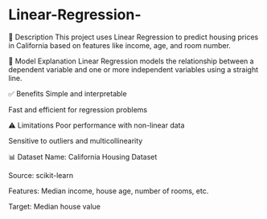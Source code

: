 # Linear-Regression-

📖 Description
This project uses Linear Regression to predict housing prices in California based on features like income, age, and room number.

🧠 Model Explanation
Linear Regression models the relationship between a dependent variable and one or more independent variables using a straight line.

✅ Benefits
Simple and interpretable

Fast and efficient for regression problems

⚠️ Limitations
Poor performance with non-linear data

Sensitive to outliers and multicollinearity

📊 Dataset
Name: California Housing Dataset

Source: scikit-learn

Features: Median income, house age, number of rooms, etc.

Target: Median house value

